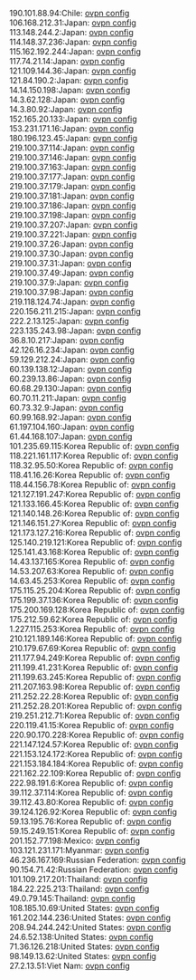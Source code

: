 190.101.88.94:Chile: [ovpn config](vpn/190_101_88_94.ovpn)  
106.168.212.31:Japan: [ovpn config](vpn/106_168_212_31.ovpn)  
113.148.244.2:Japan: [ovpn config](vpn/113_148_244_2.ovpn)  
114.148.37.236:Japan: [ovpn config](vpn/114_148_37_236.ovpn)  
115.162.192.244:Japan: [ovpn config](vpn/115_162_192_244.ovpn)  
117.74.21.14:Japan: [ovpn config](vpn/117_74_21_14.ovpn)  
121.109.144.36:Japan: [ovpn config](vpn/121_109_144_36.ovpn)  
121.84.190.2:Japan: [ovpn config](vpn/121_84_190_2.ovpn)  
14.14.150.198:Japan: [ovpn config](vpn/14_14_150_198.ovpn)  
14.3.62.128:Japan: [ovpn config](vpn/14_3_62_128.ovpn)  
14.3.80.92:Japan: [ovpn config](vpn/14_3_80_92.ovpn)  
152.165.20.133:Japan: [ovpn config](vpn/152_165_20_133.ovpn)  
153.231.171.16:Japan: [ovpn config](vpn/153_231_171_16.ovpn)  
180.196.123.45:Japan: [ovpn config](vpn/180_196_123_45.ovpn)  
219.100.37.114:Japan: [ovpn config](vpn/219_100_37_114.ovpn)  
219.100.37.146:Japan: [ovpn config](vpn/219_100_37_146.ovpn)  
219.100.37.163:Japan: [ovpn config](vpn/219_100_37_163.ovpn)  
219.100.37.177:Japan: [ovpn config](vpn/219_100_37_177.ovpn)  
219.100.37.179:Japan: [ovpn config](vpn/219_100_37_179.ovpn)  
219.100.37.181:Japan: [ovpn config](vpn/219_100_37_181.ovpn)  
219.100.37.186:Japan: [ovpn config](vpn/219_100_37_186.ovpn)  
219.100.37.198:Japan: [ovpn config](vpn/219_100_37_198.ovpn)  
219.100.37.207:Japan: [ovpn config](vpn/219_100_37_207.ovpn)  
219.100.37.221:Japan: [ovpn config](vpn/219_100_37_221.ovpn)  
219.100.37.26:Japan: [ovpn config](vpn/219_100_37_26.ovpn)  
219.100.37.30:Japan: [ovpn config](vpn/219_100_37_30.ovpn)  
219.100.37.31:Japan: [ovpn config](vpn/219_100_37_31.ovpn)  
219.100.37.49:Japan: [ovpn config](vpn/219_100_37_49.ovpn)  
219.100.37.9:Japan: [ovpn config](vpn/219_100_37_9.ovpn)  
219.100.37.98:Japan: [ovpn config](vpn/219_100_37_98.ovpn)  
219.118.124.74:Japan: [ovpn config](vpn/219_118_124_74.ovpn)  
220.156.211.215:Japan: [ovpn config](vpn/220_156_211_215.ovpn)  
222.2.13.125:Japan: [ovpn config](vpn/222_2_13_125.ovpn)  
223.135.243.98:Japan: [ovpn config](vpn/223_135_243_98.ovpn)  
36.8.10.217:Japan: [ovpn config](vpn/36_8_10_217.ovpn)  
42.126.16.234:Japan: [ovpn config](vpn/42_126_16_234.ovpn)  
59.129.212.24:Japan: [ovpn config](vpn/59_129_212_24.ovpn)  
60.139.138.12:Japan: [ovpn config](vpn/60_139_138_12.ovpn)  
60.239.13.86:Japan: [ovpn config](vpn/60_239_13_86.ovpn)  
60.68.29.130:Japan: [ovpn config](vpn/60_68_29_130.ovpn)  
60.70.11.211:Japan: [ovpn config](vpn/60_70_11_211.ovpn)  
60.73.32.9:Japan: [ovpn config](vpn/60_73_32_9.ovpn)  
60.99.168.92:Japan: [ovpn config](vpn/60_99_168_92.ovpn)  
61.197.104.160:Japan: [ovpn config](vpn/61_197_104_160.ovpn)  
61.44.168.107:Japan: [ovpn config](vpn/61_44_168_107.ovpn)  
101.235.69.115:Korea Republic of: [ovpn config](vpn/101_235_69_115.ovpn)  
118.221.161.117:Korea Republic of: [ovpn config](vpn/118_221_161_117.ovpn)  
118.32.95.50:Korea Republic of: [ovpn config](vpn/118_32_95_50.ovpn)  
118.41.16.26:Korea Republic of: [ovpn config](vpn/118_41_16_26.ovpn)  
118.44.156.78:Korea Republic of: [ovpn config](vpn/118_44_156_78.ovpn)  
121.127.191.247:Korea Republic of: [ovpn config](vpn/121_127_191_247.ovpn)  
121.133.166.45:Korea Republic of: [ovpn config](vpn/121_133_166_45.ovpn)  
121.140.148.26:Korea Republic of: [ovpn config](vpn/121_140_148_26.ovpn)  
121.146.151.27:Korea Republic of: [ovpn config](vpn/121_146_151_27.ovpn)  
121.173.127.216:Korea Republic of: [ovpn config](vpn/121_173_127_216.ovpn)  
125.140.219.121:Korea Republic of: [ovpn config](vpn/125_140_219_121.ovpn)  
125.141.43.168:Korea Republic of: [ovpn config](vpn/125_141_43_168.ovpn)  
14.43.137.165:Korea Republic of: [ovpn config](vpn/14_43_137_165.ovpn)  
14.53.207.63:Korea Republic of: [ovpn config](vpn/14_53_207_63.ovpn)  
14.63.45.253:Korea Republic of: [ovpn config](vpn/14_63_45_253.ovpn)  
175.115.25.204:Korea Republic of: [ovpn config](vpn/175_115_25_204.ovpn)  
175.199.37.136:Korea Republic of: [ovpn config](vpn/175_199_37_136.ovpn)  
175.200.169.128:Korea Republic of: [ovpn config](vpn/175_200_169_128.ovpn)  
175.212.59.62:Korea Republic of: [ovpn config](vpn/175_212_59_62.ovpn)  
1.227.115.253:Korea Republic of: [ovpn config](vpn/1_227_115_253.ovpn)  
210.121.189.146:Korea Republic of: [ovpn config](vpn/210_121_189_146.ovpn)  
210.179.67.69:Korea Republic of: [ovpn config](vpn/210_179_67_69.ovpn)  
211.177.94.249:Korea Republic of: [ovpn config](vpn/211_177_94_249.ovpn)  
211.199.41.231:Korea Republic of: [ovpn config](vpn/211_199_41_231.ovpn)  
211.199.63.245:Korea Republic of: [ovpn config](vpn/211_199_63_245.ovpn)  
211.207.163.98:Korea Republic of: [ovpn config](vpn/211_207_163_98.ovpn)  
211.252.22.28:Korea Republic of: [ovpn config](vpn/211_252_22_28.ovpn)  
211.252.28.201:Korea Republic of: [ovpn config](vpn/211_252_28_201.ovpn)  
219.251.212.71:Korea Republic of: [ovpn config](vpn/219_251_212_71.ovpn)  
220.119.41.15:Korea Republic of: [ovpn config](vpn/220_119_41_15.ovpn)  
220.90.170.228:Korea Republic of: [ovpn config](vpn/220_90_170_228.ovpn)  
221.147.124.57:Korea Republic of: [ovpn config](vpn/221_147_124_57.ovpn)  
221.153.124.172:Korea Republic of: [ovpn config](vpn/221_153_124_172.ovpn)  
221.153.184.184:Korea Republic of: [ovpn config](vpn/221_153_184_184.ovpn)  
221.162.22.109:Korea Republic of: [ovpn config](vpn/221_162_22_109.ovpn)  
222.98.191.6:Korea Republic of: [ovpn config](vpn/222_98_191_6.ovpn)  
39.112.37.114:Korea Republic of: [ovpn config](vpn/39_112_37_114.ovpn)  
39.112.43.80:Korea Republic of: [ovpn config](vpn/39_112_43_80.ovpn)  
39.124.126.92:Korea Republic of: [ovpn config](vpn/39_124_126_92.ovpn)  
59.13.195.76:Korea Republic of: [ovpn config](vpn/59_13_195_76.ovpn)  
59.15.249.151:Korea Republic of: [ovpn config](vpn/59_15_249_151.ovpn)  
201.152.77.198:Mexico: [ovpn config](vpn/201_152_77_198.ovpn)  
103.121.231.171:Myanmar: [ovpn config](vpn/103_121_231_171.ovpn)  
46.236.167.169:Russian Federation: [ovpn config](vpn/46_236_167_169.ovpn)  
90.154.71.42:Russian Federation: [ovpn config](vpn/90_154_71_42.ovpn)  
101.109.217.201:Thailand: [ovpn config](vpn/101_109_217_201.ovpn)  
184.22.225.213:Thailand: [ovpn config](vpn/184_22_225_213.ovpn)  
49.0.79.145:Thailand: [ovpn config](vpn/49_0_79_145.ovpn)  
108.185.10.69:United States: [ovpn config](vpn/108_185_10_69.ovpn)  
161.202.144.236:United States: [ovpn config](vpn/161_202_144_236.ovpn)  
208.94.244.242:United States: [ovpn config](vpn/208_94_244_242.ovpn)  
24.6.52.138:United States: [ovpn config](vpn/24_6_52_138.ovpn)  
71.36.126.218:United States: [ovpn config](vpn/71_36_126_218.ovpn)  
98.149.13.62:United States: [ovpn config](vpn/98_149_13_62.ovpn)  
27.2.13.51:Viet Nam: [ovpn config](vpn/27_2_13_51.ovpn)  
